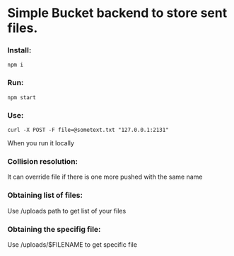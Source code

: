 # Simple Bucket backend to store sent files.

### Install:
`npm i`

### Run:
`npm start`

### Use:
`curl -X POST -F file=@sometext.txt "127.0.0.1:2131"`

When you run it locally

### Collision resolution:
It can override file if there is one more pushed with the same name

### Obtaining list of files:
Use /uploads path to get list of your files

### Obtaining the specifig file:
Use /uploads/$FILENAME to get specific file